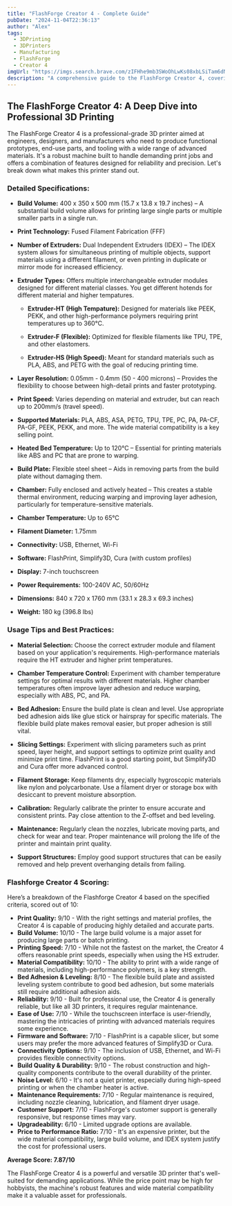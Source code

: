 ```yaml
---
title: "FlashForge Creator 4 - Complete Guide"
pubDate: "2024-11-04T22:36:13"
author: "Alex"
tags:
  - 3DPrinting
  - 3DPrinters
  - Manufacturing
  - FlashForge
  - Creator 4
imgUrl: "https://imgs.search.brave.com/zIFHhe9mb3SWoOhLwKs08xbLSiTam6dN17jlWAH0Igg/rs:fit:860:0:0:0/g:ce/aHR0cHM6Ly9jZG4u/aWRlYWxvLmNvbS9m/b2xkZXIvUHJvZHVj/dC8yMDE3OTkvOS8y/MDE3OTk5MDUvczFf/cHJvZHVrdGJpbGRf/bWF4L2ZsYXNoZm9y/Z2UtY3JlYXRvci00/LWEtaHQuanBn"
description: "A comprehensive guide to the FlashForge Creator 4, covering specifications, usage tips, and comparisons with similar products."
---
```


## The FlashForge Creator 4: A Deep Dive into Professional 3D Printing

The FlashForge Creator 4 is a professional-grade 3D printer aimed at engineers, designers, and manufacturers who need to produce functional prototypes, end-use parts, and tooling with a wide range of advanced materials. It's a robust machine built to handle demanding print jobs and offers a combination of features designed for reliability and precision. Let's break down what makes this printer stand out.

### Detailed Specifications:

*   **Build Volume:** 400 x 350 x 500 mm (15.7 x 13.8 x 19.7 inches) – A substantial build volume allows for printing large single parts or multiple smaller parts in a single run.

*   **Print Technology:** Fused Filament Fabrication (FFF)

*   **Number of Extruders:** Dual Independent Extruders (IDEX) – The IDEX system allows for simultaneous printing of multiple objects, support materials using a different filament, or even printing in duplicate or mirror mode for increased efficiency.

*   **Extruder Types:** Offers multiple interchangeable extruder modules designed for different material classes. You get different hotends for different material and higher tempatures.
    *   **Extruder-HT (High Tempature):** Designed for materials like PEEK, PEKK, and other high-performance polymers requiring print temperatures up to 360°C.

    *   **Extruder-F (Flexible):** Optimized for flexible filaments like TPU, TPE, and other elastomers.

    *   **Extruder-HS (High Speed):** Meant for standard materials such as PLA, ABS, and PETG with the goal of reducing printing time.

*   **Layer Resolution:** 0.05mm - 0.4mm (50 - 400 microns) – Provides the flexibility to choose between high-detail prints and faster prototyping.

*   **Print Speed:** Varies depending on material and extruder, but can reach up to 200mm/s (travel speed).

*   **Supported Materials:** PLA, ABS, ASA, PETG, TPU, TPE, PC, PA, PA-CF, PA-GF, PEEK, PEKK, and more. The wide material compatibility is a key selling point.

*   **Heated Bed Temperature:** Up to 120°C – Essential for printing materials like ABS and PC that are prone to warping.

*   **Build Plate:** Flexible steel sheet – Aids in removing parts from the build plate without damaging them.

*   **Chamber:** Fully enclosed and actively heated – This creates a stable thermal environment, reducing warping and improving layer adhesion, particularly for temperature-sensitive materials.

*   **Chamber Temperature:** Up to 65°C

*   **Filament Diameter:** 1.75mm

*   **Connectivity:** USB, Ethernet, Wi-Fi

*   **Software:** FlashPrint, Simplify3D, Cura (with custom profiles)

*   **Display:** 7-inch touchscreen

*   **Power Requirements:** 100-240V AC, 50/60Hz

*   **Dimensions:** 840 x 720 x 1760 mm (33.1 x 28.3 x 69.3 inches)

*   **Weight:** 180 kg (396.8 lbs)

### Usage Tips and Best Practices:

*   **Material Selection:** Choose the correct extruder module and filament based on your application's requirements. High-performance materials require the HT extruder and higher print temperatures.

*   **Chamber Temperature Control:** Experiment with chamber temperature settings for optimal results with different materials. Higher chamber temperatures often improve layer adhesion and reduce warping, especially with ABS, PC, and PA.

*   **Bed Adhesion:** Ensure the build plate is clean and level. Use appropriate bed adhesion aids like glue stick or hairspray for specific materials. The flexible build plate makes removal easier, but proper adhesion is still vital.

*   **Slicing Settings:** Experiment with slicing parameters such as print speed, layer height, and support settings to optimize print quality and minimize print time. FlashPrint is a good starting point, but Simplify3D and Cura offer more advanced control.

*   **Filament Storage:** Keep filaments dry, especially hygroscopic materials like nylon and polycarbonate. Use a filament dryer or storage box with desiccant to prevent moisture absorption.

*   **Calibration:** Regularly calibrate the printer to ensure accurate and consistent prints. Pay close attention to the Z-offset and bed leveling.

*   **Maintenance:** Regularly clean the nozzles, lubricate moving parts, and check for wear and tear. Proper maintenance will prolong the life of the printer and maintain print quality.

*   **Support Structures:** Employ good support structures that can be easily removed and help prevent overhanging details from failing.

### Flashforge Creator 4 Scoring:

Here’s a breakdown of the Flashforge Creator 4 based on the specified criteria, scored out of 10:

*   **Print Quality:** 9/10 - With the right settings and material profiles, the Creator 4 is capable of producing highly detailed and accurate parts.
*   **Build Volume:** 10/10 - The large build volume is a major asset for producing large parts or batch printing.
*   **Printing Speed:** 7/10 - While not the fastest on the market, the Creator 4 offers reasonable print speeds, especially when using the HS extruder.
*   **Material Compatibility:** 10/10 - The ability to print with a wide range of materials, including high-performance polymers, is a key strength.
*   **Bed Adhesion & Leveling:** 8/10 - The flexible build plate and assisted leveling system contribute to good bed adhesion, but some materials still require additional adhesion aids.
*   **Reliability:** 9/10 - Built for professional use, the Creator 4 is generally reliable, but like all 3D printers, it requires regular maintenance.
*   **Ease of Use:** 7/10 - While the touchscreen interface is user-friendly, mastering the intricacies of printing with advanced materials requires some experience.
*   **Firmware and Software:** 7/10 - FlashPrint is a capable slicer, but some users may prefer the more advanced features of Simplify3D or Cura.
*   **Connectivity Options:** 9/10 - The inclusion of USB, Ethernet, and Wi-Fi provides flexible connectivity options.
*   **Build Quality & Durability:** 9/10 - The robust construction and high-quality components contribute to the overall durability of the printer.
*   **Noise Level:** 6/10 - It's not a quiet printer, especially during high-speed printing or when the chamber heater is active.
*   **Maintenance Requirements:** 7/10 - Regular maintenance is required, including nozzle cleaning, lubrication, and filament dryer usage.
*   **Customer Support:** 7/10 - FlashForge's customer support is generally responsive, but response times may vary.
*   **Upgradeability:** 6/10 - Limited upgrade options are available.
*   **Price to Performance Ratio:** 7/10 - It's an expensive printer, but the wide material compatibility, large build volume, and IDEX system justify the cost for professional users.

**Average Score: 7.87/10**

The FlashForge Creator 4 is a powerful and versatile 3D printer that's well-suited for demanding applications. While the price point may be high for hobbyists, the machine's robust features and wide material compatibility make it a valuable asset for professionals.
